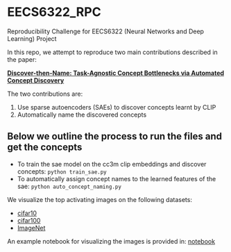 # EECS6322_RPC
Reproducibility Challenge for EECS6322 (Neural Networks and Deep Learning) Project

In this repo, we attempt to reproduce two main contributions described in the paper: 

[**Discover-then-Name: Task-Agnostic Concept Bottlenecks via Automated Concept Discovery**](https://arxiv.org/abs/2407.14499)

The two contributions are: 
  1)  Use sparse autoencoders (SAEs) to discover concepts learnt by CLIP
  2)  Automatically name the discovered concepts

## Below we outline the process to run the files and get the concepts

 - To train the sae model on the cc3m clip embeddings and discover concepts: `python train_sae.py`
 - To automatically assign concept names to the learned features of the sae: `python auto_concept_naming.py`

We visualize the top activating images on the following datasets: 
- [cifar10](https://pytorch.org/vision/main/generated/torchvision.datasets.CIFAR10.html) 
- [cifar100](https://pytorch.org/vision/main/generated/torchvision.datasets.CIFAR100.html)
- [ImageNet](https://www.image-net.org/)

An example notebook for visualizing the images is provided in: [notebook](visualizing.ipynb)
 
